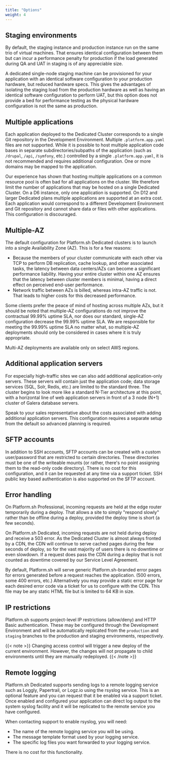 ```yaml
---
title: "Options"
weight: 4
---
```


## Staging environments

By default, the staging instance and production instance run on the same trio of virtual machines.  That ensures identical configuration between them but can incur a performance penalty for production if the load generated during QA and UAT in staging is of any appreciable size.

A dedicated single-node staging machine can be provisioned for your application with an identical software configuration to your production hardware, but reduced hardware specs.  This gives the advantages of isolating the staging load from the production hardware as well as having an identical software configuration to perform UAT, but this option does not provide a bed for performance testing as the physical hardware configuration is not the same as production.

## Multiple applications

Each application deployed to the Dedicated Cluster corresponds to a single Git repository in the Development Environment.  Multiple `.platform.app.yaml` files are not supported.  While it is possible to host multiple application code bases in separate subdirectories/subpaths of the application (such as `/drupal`, `/api`, `/symfony`, etc.) controlled by a single `.platform.app.yaml`, it is not recommended and requires additional configuration.  One or more domains may be mapped to the application.

Our experience has shown that hosting multiple applications on a common resource pool is often bad for all applications on the cluster.  We therefore limit the number of applications that may be hosted on a single Dedicated Cluster.  On a D6 instance, only one application is supported.  On D12 and larger Dedicated plans multiple applications are supported at an extra cost.  Each application would correspond to a different Development Environment and Git repository and cannot share data or files with other applications.  This configuration is discouraged.

## Multiple-AZ

The default configuration for Platform.sh Dedicated clusters is to launch into a single Availability Zone (AZ).  This is for a few reasons:

* Because the members of your cluster communicate with each other via TCP to perform DB replication, cache lookup, and other associated tasks, the latency between data centers/AZs can become a significant performance liability.  Having your entire cluster within one AZ ensures that the latency between cluster members is minimal, having a direct effect on perceived end-user performance.
* Network traffic between AZs is billed, whereas intra-AZ traffic is not.  That leads to higher costs for this decreased performance.

Some clients prefer the peace of mind of hosting across multiple AZs, but it should be noted that multiple-AZ configurations do not improve the contractual 99.99% uptime SLA, nor does our standard, single-AZ configuration decrease the 99.99% uptime SLA.  We are responsible for meeting the 99.99% uptime SLA no matter what, so multiple-AZ deployments should only be considered in cases where it is truly appropriate.

Multi-AZ deployments are available only on select AWS regions.

## Additional application servers

For especially high-traffic sites we can also add additional application-only servers.  These servers will contain just the application code; data storage services (SQL, Solr, Redis, etc.) are limited to the standard three.  The cluster begins to look more like a standard N-Tier architecture at this point, with a horizontal line of web application servers in front of a 3 node (N+1) cluster of Galera database servers.

Speak to your sales representative about the costs associated with adding additional application servers.  This configuration requires a separate setup from the default so advanced planning is required.

## SFTP accounts

In addition to SSH accounts, SFTP accounts can be created with a custom user/password that are restricted to certain directories. These directories must be one of the writeable mounts (or rather, there's no point assigning them to the read-only code directory).  There is no cost for this configuration, and it can be requested at any time via a support ticket. SSH public key based authentication is also supported on the SFTP account.

## Error handling

On Platform.sh Professional, incoming requests are held at the edge router temporarily during a deploy.  That allows a site to simply "respond slowly" rather than be offline during a deploy, provided the deploy time is short (a few seconds).

On Platform.sh Dedicated, incoming requests are not held during deploy and receive a 503 error.  As the Dedicated Cluster is almost always fronted by a CDN, the CDN will continue to serve cached pages during the few seconds of deploy, so for the vast majority of users there is no downtime or even slowdown.  If a request does pass the CDN during a deploy that is not counted as downtime covered by our Service Level Agreement.

By default, Platform.sh will serve generic Platform.sh-branded error pages for errors generated before a request reaches the application.  (500 errors, some 400 errors, etc.)  Alternatively you may provide a static error page for each desired error code via a ticket for us to configure with the CDN.  This file may be any static HTML file but is limited to 64 KB in size.

## IP restrictions

Platform.sh supports project-level IP restrictions (allow/deny) and HTTP Basic authentication.  These may be configured through the Development Environment and will be automatically replicated from the `production` and `staging` branches to the production and staging environments, respectively.

{{< note >}}
Changing access control will trigger a new deploy of the current environment. However, the changes will not propagate to child environments until they are manually redeployed.
{{< /note >}}

## Remote logging

Platform.sh Dedicated supports sending logs to a remote logging service such as Loggly, Papertrail, or Logz.io using the rsyslog service.  This is an optional feature and you can request that it be enabled via a support ticket.  Once enabled and configured your application can direct log output to the system syslog facility and it will be replicated to the remote service you have configured.

When contacting support to enable rsyslog, you will need:

* The name of the remote logging service you will be using.
* The message template format used by your logging service.
* The specific log files you want forwarded to your logging service.

There is no cost for this functionality.
